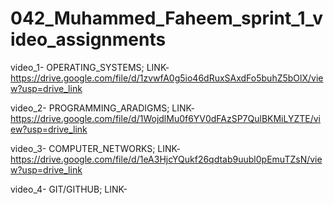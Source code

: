 # 042_Muhammed_Faheem_sprint_1_video_assignments

video_1- OPERATING_SYSTEMS;
LINK-https://drive.google.com/file/d/1zvwfA0g5io46dRuxSAxdFo5buhZ5bOlX/view?usp=drive_link

video_2- PROGRAMMING_ARADIGMS;
LINK-https://drive.google.com/file/d/1WojdlMu0f6YV0dFAzSP7QulBKMiLYZTE/view?usp=drive_link

video_3- COMPUTER_NETWORKS;
LINK-https://drive.google.com/file/d/1eA3HjcYQukf26qdtab9uubl0pEmuTZsN/view?usp=drive_link


video_4- GIT/GITHUB;
LINK-
